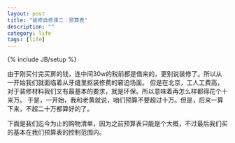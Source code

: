 ```yaml
---
layout: post
title: "装修自修课二：预算表"
description: ""
category: life
tags: [life]
---
```

{% include JB/setup %}


由于刚买付完买房的钱，连中间30w的税前都是借来的，更别说装修了。所以从一开始我们就面临着从牙缝里抠装修费的窘迫场面。
但是在北京，工人工费高，对于装修材料我们又有最基本的要求，就是环保。所以意味着再怎么样都得花个十来万。
于是，一开始，我和老黄就说，咱们预算不要超过十万。但是，后来一算下来，不超二十万都算好的了。

下面是我们迄今为止的购物清单，因为之前预算表只能是个大概，不过最后我们买的基本在我们预算表的控制范围内。


